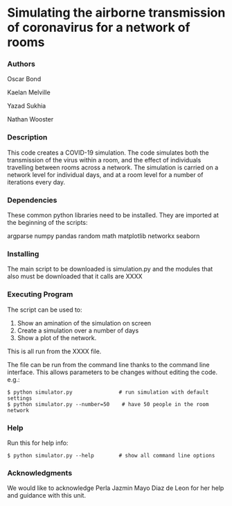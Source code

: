 # Simulating the airborne transmission of coronavirus for a network of rooms


### Authors

Oscar Bond

Kaelan Melville

Yazad Sukhia

Nathan Wooster


### Description

This code creates a COVID-19 simulation. The code simulates both the transmission of the virus within a room, and the effect of individuals 
travelling between rooms across a network. The simulation is carried on a network level for individual days, 
and at a room level for a number of iterations every day.


### Dependencies

These common python libraries need to be installed. They are imported at the beginning of the scripts:

argparse
numpy
pandas
random
math
matplotlib
networkx
seaborn


### Installing
The main script to be downloaded is simulation.py and the modules that also must be downloaded that it calls are XXXX


### Executing Program

The script can be used to:

1. Show an amination of the simulation on screen
2. Create a simulation over a number of days
3. Show a plot of the network.

This is all run from the XXXX file. 

The file can be run from the command line thanks to the command line 
interface. This allows parameters to be changes without editing the code. e.g.:

    $ python simulator.py               # run simulation with default settings
    $ python simulator.py --number=50    # have 50 people in the room network


### Help

Run this for help info:

    $ python simulator.py --help        # show all command line options

### Acknowledgments

We would like to acknowledge Perla Jazmin Mayo Diaz de Leon for her help and guidance with this unit.
